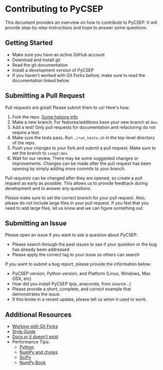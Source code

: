 # Contributing to PyCSEP

This document provides an overview on how to contribute to PyCSEP. It will provide step-by-step instructions and hope to 
answer some questions.


## Getting Started

* Make sure you have an active GitHub account
* Download and install git
* Read the git documentation
* Install a development version of PyCSEP
* If you haven't worked with Git Forks before, make sure to read the documentation linked below.

## Submitting a Pull Request

Pull requests are great! Please submit them to us! Here's how:

1. Fork the repo. [Some helping info](https://help.github.com/en/github/collaborating-with-issues-and-pull-requests/working-with-forks)
2. Make a new branch. For features/additions base your new branch at `dev`.
3. Add a test! Only pull requests for documentation and refactoring do not require a test.
4. Make sure the tests pass. Run `./run_tests.sh` in the top-level directory of the repo.
5. Push your changes to your fork and submit a pull request. Make sure to set the branch to `csep2:dev`.
6. Wait for our review. There may be some suggested changes or improvements. Changes can be made after
the pull request has been opening by simply adding more commits to your branch.

Pull requests can be changed after they are opened, so create a pull request as early as possible.
This allows us to provide feedback during development and to answer any questions.

Please make sure to set the correct branch for your pull request. Also, please do not include large files in your pull request.
If you feel that you need to add large files, let us know and we can figure something out.

## Submitting an Issue

Please open an issue if you want to ask a question about PyCSEP.

* Please search through the past issues to see if your question or the bug has already been addressed
* Please apply the correct tag to your issue so others can search

If you want to submit a bug report, please provide the information below:
* PyCSEP version, Python version, and Platform (Linux, Windows, Mac OSX, etc)
* How did you install PyCSEP (pip, anaconda, from source...)
* Please provide a short, complete, and correct example that demonstrates the issue.
* If this broke in a recent update, please tell us when it used to work.

## Additional Resources
* [Working with Git Forks](https://help.github.com/en/github/collaborating-with-issues-and-pull-requests/working-with-forks)
* [Style Guide](http://google.github.io/styleguide/pyguide.html)
* [Docs or it doesn’t exist](https://lukeplant.me.uk/blog/posts/docs-or-it-doesnt-exist/)
* Performance Tips:
  * [Python](https://wiki.python.org/moin/PythonSpeed/PerformanceTips)
  * [NumPy and ctypes](https://scipy-cookbook.readthedocs.io/)
  * [SciPy](https://www.scipy.org/docs.html)
  * [NumPy Book](http://csc.ucdavis.edu/~chaos/courses/nlp/Software/NumPyBook.pdf)
